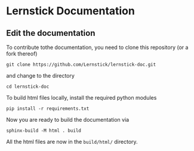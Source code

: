 # Lernstick Documentation

## Edit the documentation

To contribute tothe documentation, you need to clone this repository (or a fork thereof)

    git clone https://github.com/Lernstick/lernstick-doc.git

and change to the directory

    cd lernstick-doc

To build html files locally, install the required python modules

    pip install -r requirements.txt

Now you are ready to build the documentation via

    sphinx-build -M html . build

All the html files are now in the `build/html/` directory.

